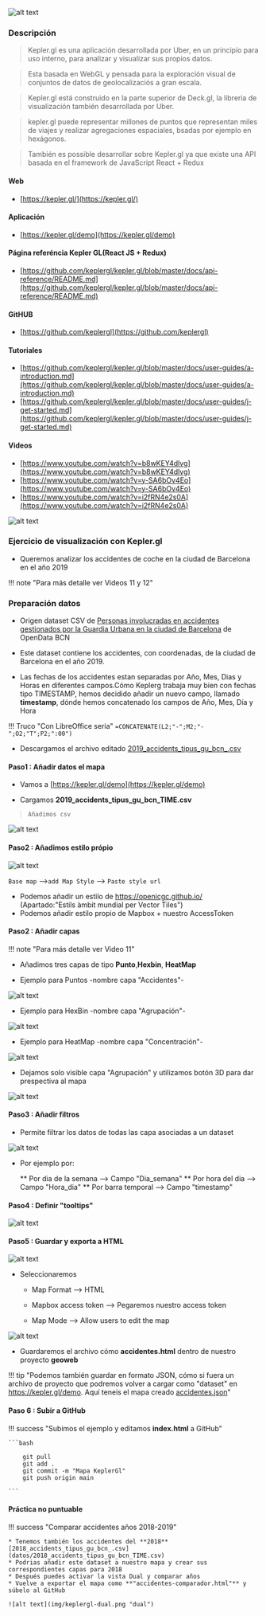 ![alt text](img/kepler-logo.png "Kepler GL")

### Descripción 

>Kepler.gl es una aplicación desarrollada por Uber, en un principio para uso interno, para analizar y visualizar sus propios datos.

>Esta basada en WebGL y pensada para  la exploración visual de conjuntos de datos de geolocalizaciós a gran escala. 

>Kepler.gl está construido en la parte superior de Deck.gl, la libreria de visualización también desarrollada por Uber.

>kepler.gl puede representar millones de puntos que representan miles de viajes y realizar agregaciones espaciales, bsadas por ejemplo en hexágonos.

>También es possible desarrollar sobre Kepler.gl ya que existe una API basada en el framework de JavaScript React + Redux


#### Web
* [https://kepler.gl/](https://kepler.gl/)

#### Aplicación
* [https://kepler.gl/demo](https://kepler.gl/demo)


#### **Página referéncia Kepler GL**(React JS + Redux)
* [https://github.com/keplergl/kepler.gl/blob/master/docs/api-reference/README.md](https://github.com/keplergl/kepler.gl/blob/master/docs/api-reference/README.md)

#### GitHUB
* [https://github.com/keplergl](https://github.com/keplergl)

#### Tutoriales
* [https://github.com/keplergl/kepler.gl/blob/master/docs/user-guides/a-introduction.md](https://github.com/keplergl/kepler.gl/blob/master/docs/user-guides/a-introduction.md)
* [https://github.com/keplergl/kepler.gl/blob/master/docs/user-guides/j-get-started.md](https://github.com/keplergl/kepler.gl/blob/master/docs/user-guides/j-get-started.md)


#### Videos
* [https://www.youtube.com/watch?v=b8wKEY4dlvg](https://www.youtube.com/watch?v=b8wKEY4dlvg)
* [https://www.youtube.com/watch?v=y-SA6bOv4Eo](https://www.youtube.com/watch?v=y-SA6bOv4Eo)
* [https://www.youtube.com/watch?v=i2fRN4e2s0A](https://www.youtube.com/watch?v=i2fRN4e2s0A)





![alt text](img/kepler.png "Kepler GL")


### Ejercicio de visualización con Kepler.gl

* Queremos analizar los accidentes de coche en la ciudad de Barcelona en el año 2019

!!! note "Para más detalle ver Videos 11 y 12"

### Preparación datos

* Origen dataset CSV de [Personas involucradas en accidentes gestionados por la Guardia Urbana en la ciudad de Barcelona](https://opendata-ajuntament.barcelona.cat/data/es/dataset/accidents-tipus-gu-bcn) de OpenData BCN

* Este dataset contiene los accidentes, con coordenadas, de la ciudad de  Barcelona en el año 2019. 

* Las fechas de los accidentes estan separadas por Año,  Mes, Dias y Horas en diferentes campos.Cómo Keplerg trabaja muy bien con fechas tipo TIMESTAMP, hemos decidido añadir un nuevo campo, llamado **timestamp**, dónde hemos concatenado los campos de Año, Mes, Día y Hora

!!! Truco "Con LibreOffice seria"
    ```
    =CONCATENATE(L2;"-";M2;"-";O2;"T";P2;":00")
    ```

* Descargamos el archivo editado [2019_accidents_tipus_gu_bcn_.csv](datos/2019_accidents_tipus_gu_bcn_TIME.csv)



#### Paso1 : Añadir datos el mapa

* Vamos a [https://kepler.gl/demo](https://kepler.gl/demo) 

* Cargamos **2019_accidents_tipus_gu_bcn_TIME.csv**

>  `Añadimos csv`

![alt text](img/step1-kepler.png "add dataset")

#### Paso2 : Añadimos estilo própio


![alt text](img/kepler01.png "Kepler GL")

`Base map` -->`add Map Style` --> `Paste style url` 

* Podemos añadir un estilo de https://openicgc.github.io/ (Apartado:"Estils àmbit mundial per Vector Tiles")
* Podemos añadir estilo propio de Mapbox + nuestro AccessToken

   

#### Paso2 : Añadir capas

!!! note "Para más detalle ver Video 11"

* Añadimos tres capas de tipo **Punto**,**Hexbin**, **HeatMap**

* Ejemplo para Puntos -nombre capa "Accidentes"-

![alt text](img/keplergl-puntos.png "puntos")


* Ejemplo para HexBin -nombre capa "Agrupación"-

![alt text](img/keplergl-hexbin.png "hexbin")

* Ejemplo para HeatMap -nombre capa "Concentración"-

![alt text](img/keplergl-heatmap.png "heatmap")


* Dejamos solo visible capa "Agrupación" y utilizamos botón 3D para dar prespectiva al mapa 

![alt text](img/step2-kepler.png "agrupacion")



#### Paso3 : Añadir filtros

* Permite filtrar los datos de todas las capa asociadas a un dataset

![alt text](img/kepler3.png "filtros")

* Por ejemplo por:

    ** Por dia de la semana --> Campo "Dia_semana"
    ** Por hora del dia  --> Campo "Hora_dia"
    ** Por barra temporal  --> Campo "timestamp"


#### Paso4 : Definir "tooltips"

![alt text](img/kepler4.png "add dataset")

#### Paso5 : Guardar y exporta a HTML


![alt text](img/kepler6.png "add dataset")


* Seleccionaremos 

    * Map Format --> HTML

    * Mapbox access token --> Pegaremos nuestro access token

    * Map Mode --> Allow users to edit the map


![alt text](img/kepler7.png "add dataset")

* Guardaremos el archivo cómo **accidentes.html** dentro de nuestro proyecto **geoweb**


!!! tip "Podemos también guardar en formato JSON, cómo si fuera un archivo de proyecto que podremos volver a cargar como "dataset" en https://kepler.gl/demo. Aquí teneis el mapa creado [accidentes.json](datos/accidentes.json)"

#### Paso 6 : Subir a GitHub

!!! success "Subimos el ejemplo y editamos **index.html** a GitHub"
	
	```bash

		git pull
        git add .
        git commit -m "Mapa KeplerGl"
        git push origin main

	```    


#### Práctica no puntuable

!!! success "Comparar accidentes años 2018-2019"

    * Tenemos también los accidentes del **2018** [2018_accidents_tipus_gu_bcn_.csv](datos/2018_accidents_tipus_gu_bcn_TIME.csv)
    * Podrias añadir este dataset a nuestro mapa y crear sus correspondientes capas para 2018
    * Después puedes activar la vista Dual y comparar años
    * Vuelve a exportar el mapa como **"accidentes-comparador.html"** y súbelo al GitHub

    ![alt text](img/keplergl-dual.png "dual")

   

